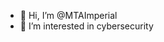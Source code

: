 - 👋 Hi, I’m @MTAImperial
- 👀 I’m interested in cybersecurity


<!---
MTAImperial/MTAImperial is a ✨ special ✨ repository because its `README.md` (this file) appears on your GitHub profile.
You can click the Preview link to take a look at your changes.
--->
